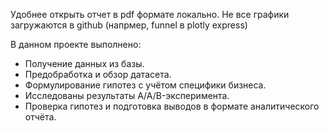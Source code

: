 Удобнее открыть отчет в pdf формате локально. Не все графики загружаются в github (напрмер, funnel  в plotly express)

В данном проекте выполнено:
 - Получение данных из базы. 
 - Предобработка и обзор датасета. 
 - Формулирование гипотез с учётом специфики бизнеса. 
 - Исследованы результаты A/A/B-эксперимента.
 - Проверка гипотез и подготовка выводов в формате аналитического отчёта.

